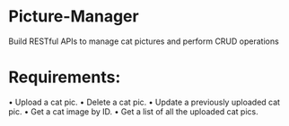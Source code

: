 # Picture-Manager

Build RESTful APIs to manage cat pictures and perform CRUD operations 

# Requirements:

• Upload a cat pic.
• Delete a cat pic.
• Update a previously uploaded cat pic.
• Get a  cat image by ID.
• Get a list of all the uploaded cat pics.
